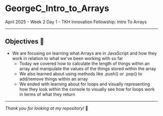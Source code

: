 # GeorgeC_Intro_to_Arrays

April 2025 - Week 2 Day 1 - TKH Innovation Fellowship: Intro To Arrays  

---
 ## Objectives 🎯

 * We are focusing on learning what Arrays are in JavaScript and how they work in relation to what we've been working with so far
    * Today we covered how to calculate the length of things within an array and manipulate the values of the things stored within the array
    * We also learned about using methods like .push() or .pop() to add/remove things within an array
    * We ended with learning about for loops and visually representing how they look within the console to visually see how for loops work in terms of what they return

---

_Thank you for looking at my repository!_ 🎉